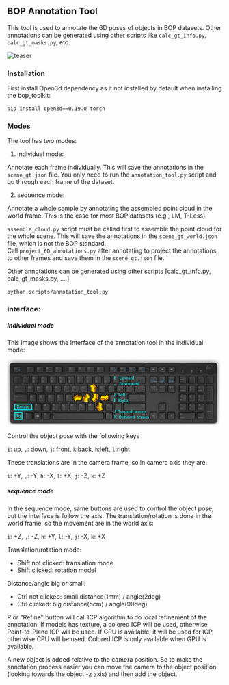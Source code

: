 ## BOP Annotation Tool

This tool is used to annotate the 6D poses of objects in BOP datasets.
Other annotations can be generated using other scripts like `calc_gt_info.py`, `calc_gt_masks.py`, etc.

![teaser](scripts/annotation_tool/images/teaser.png)

### Installation
First install Open3d dependency as it not installed by default when installing the bop_toolkit:

```
pip install open3d==0.19.0 torch
```

### Modes

The tool has two modes:

1. individual mode:

Annotate each frame individually. This will save the annotations in the `scene_gt.json` file.
You only need to run the `annotation_tool.py` script and go through each frame of the dataset.

2. sequence mode:

Annotate a whole sample by annotating the assembled point cloud in the world frame.
This is the case for most BOP datasets (e.g., LM, T-Less).

`assemble_cloud.py` script must be called first to assemble the point cloud for the whole scene.
This will save the annotations in the `scene_gt_world.json` file, which is not the BOP standard.  
Call `project_6D_annotations.py` after annotating to project the annotations to other frames and save them in the `scene_gt.json` file.

Other annotations can be generated using other scripts [calc_gt_info.py, calc_gt_masks.py, ....]

```
python scripts/annotation_tool.py
```

### Interface:

##### individual mode
This image shows the interface of the annotation tool in the individual mode:

![interface](scripts/annotation_tool/images/keyboard.png)

Control the object pose with the following keys

`i`: up, `,`: down, `j`: front, `k`:back, `h`:left, `l`:right

These translations are in the camera frame, so in camera axis they are:

`i`: +Y, `,`: -Y, `h`: -X, `l`: +X, `j`: -Z, `k`: +Z

##### sequence mode

In the sequence mode, same buttons are used to control the object pose, but the interface is follow the axis.
The translation/rotation is done in the world frame, so the movement are in the world axis:

`i`: +Z, `,`: -Z, `h`: +Y, `l`: -Y, `j`: -X, `k`: +X


Translation/rotation mode:
- Shift not clicked: translation mode
- Shift clicked: rotation model

Distance/angle big or small:
- Ctrl not clicked: small distance(1mm) / angle(2deg)
- Ctrl clicked: big distance(5cm) / angle(90deg)

R or "Refine" button will call ICP algorithm to do local refinement of the annotation.
If models has texture, a colored ICP will be used, otherwise Point-to-Plane ICP will be used.
If GPU is available, it will be used for ICP, otherwise CPU will be used.
Colored ICP is only available when GPU is available.

A new object is added relative to the camera position.
So to make the annotation process easier you can move the camera to the object position (looking towards the object -z axis) and then add the object.


